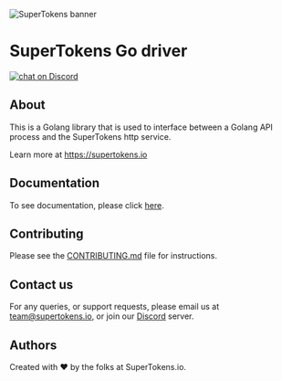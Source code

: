 
![SuperTokens banner](https://raw.githubusercontent.com/supertokens/supertokens-logo/master/images/Artboard%20%E2%80%93%2027%402x.png)

# SuperTokens Go driver

<a href="https://supertokens.io/discord">
<img src="https://img.shields.io/discord/603466164219281420.svg?logo=discord"
    alt="chat on Discord"></a>
    
## About
This is a Golang library that is used to interface between a Golang API process and the SuperTokens http service.

Learn more at https://supertokens.io

## Documentation
To see documentation, please click [here](https://supertokens.io/docs/go/installation).  

## Contributing  
Please see the [CONTRIBUTING.md](https://github.com/supertokens/supertokens-go/blob/master/CONTRIBUTING.md) file for instructions.

## Contact us
For any queries, or support requests, please email us at team@supertokens.io, or join our [Discord](supertokens.io/discord) server.

## Authors
Created with :heart: by the folks at SuperTokens.io.
